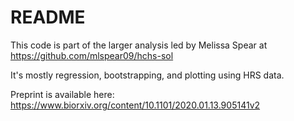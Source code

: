 # README

This code is part of the larger analysis led by Melissa Spear at https://github.com/mlspear09/hchs-sol

It's mostly regression, bootstrapping, and plotting using HRS data.

Preprint is available here: https://www.biorxiv.org/content/10.1101/2020.01.13.905141v2
